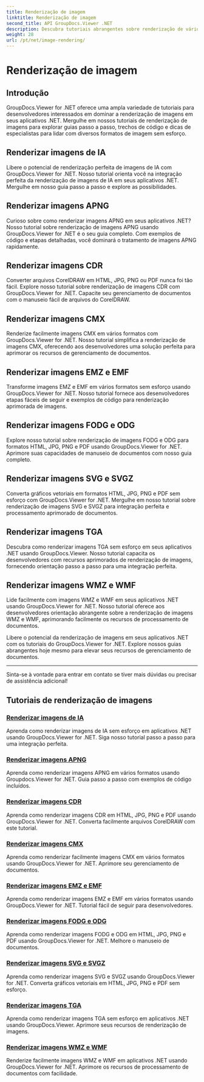 ```yaml
---
title: Renderização de imagem
linktitle: Renderização de imagem
second_title: API GroupDocs.Viewer .NET
description: Descubra tutoriais abrangentes sobre renderização de vários formatos de imagem usando GroupDocs.Viewer for .NET. Da IA ao WMF, aprenda exemplos de integração e codificação perfeitas.
weight: 28
url: /pt/net/image-rendering/
---
```


# Renderização de imagem


## Introdução

GroupDocs.Viewer for .NET oferece uma ampla variedade de tutoriais para desenvolvedores interessados em dominar a renderização de imagens em seus aplicativos .NET. Mergulhe em nossos tutoriais de renderização de imagens para explorar guias passo a passo, trechos de código e dicas de especialistas para lidar com diversos formatos de imagem sem esforço.

## Renderizar imagens de IA
Libere o potencial de renderização perfeita de imagens de IA com GroupDocs.Viewer for .NET. Nosso tutorial orienta você na integração perfeita da renderização de imagens de IA em seus aplicativos .NET. Mergulhe em nosso guia passo a passo e explore as possibilidades.

## Renderizar imagens APNG
Curioso sobre como renderizar imagens APNG em seus aplicativos .NET? Nosso tutorial sobre renderização de imagens APNG usando GroupDocs.Viewer for .NET é o seu guia completo. Com exemplos de código e etapas detalhadas, você dominará o tratamento de imagens APNG rapidamente.

## Renderizar imagens CDR
Converter arquivos CorelDRAW em HTML, JPG, PNG ou PDF nunca foi tão fácil. Explore nosso tutorial sobre renderização de imagens CDR com GroupDocs.Viewer for .NET. Capacite seu gerenciamento de documentos com o manuseio fácil de arquivos do CorelDRAW.

## Renderizar imagens CMX
Renderize facilmente imagens CMX em vários formatos com GroupDocs.Viewer for .NET. Nosso tutorial simplifica a renderização de imagens CMX, oferecendo aos desenvolvedores uma solução perfeita para aprimorar os recursos de gerenciamento de documentos.

## Renderizar imagens EMZ e EMF
Transforme imagens EMZ e EMF em vários formatos sem esforço usando GroupDocs.Viewer for .NET. Nosso tutorial fornece aos desenvolvedores etapas fáceis de seguir e exemplos de código para renderização aprimorada de imagens.

## Renderizar imagens FODG e ODG
Explore nosso tutorial sobre renderização de imagens FODG e ODG para formatos HTML, JPG, PNG e PDF usando GroupDocs.Viewer for .NET. Aprimore suas capacidades de manuseio de documentos com nosso guia completo.

## Renderizar imagens SVG e SVGZ
Converta gráficos vetoriais em formatos HTML, JPG, PNG e PDF sem esforço com GroupDocs.Viewer for .NET. Mergulhe em nosso tutorial sobre renderização de imagens SVG e SVGZ para integração perfeita e processamento aprimorado de documentos.

## Renderizar imagens TGA
Descubra como renderizar imagens TGA sem esforço em seus aplicativos .NET usando GroupDocs.Viewer. Nosso tutorial capacita os desenvolvedores com recursos aprimorados de renderização de imagens, fornecendo orientação passo a passo para uma integração perfeita.

## Renderizar imagens WMZ e WMF
Lide facilmente com imagens WMZ e WMF em seus aplicativos .NET usando GroupDocs.Viewer for .NET. Nosso tutorial oferece aos desenvolvedores orientação abrangente sobre a renderização de imagens WMZ e WMF, aprimorando facilmente os recursos de processamento de documentos.

Libere o potencial da renderização de imagens em seus aplicativos .NET com os tutoriais do GroupDocs.Viewer for .NET. Explore nossos guias abrangentes hoje mesmo para elevar seus recursos de gerenciamento de documentos.

---

Sinta-se à vontade para entrar em contato se tiver mais dúvidas ou precisar de assistência adicional!
## Tutoriais de renderização de imagens
### [Renderizar imagens de IA](./render-ai-images/)
Aprenda como renderizar imagens de IA sem esforço em aplicativos .NET usando GroupDocs.Viewer for .NET. Siga nosso tutorial passo a passo para uma integração perfeita.
### [Renderizar imagens APNG](./render-apng-images/)
Aprenda como renderizar imagens APNG em vários formatos usando Groupdocs.Viewer for .NET. Guia passo a passo com exemplos de código incluídos.
### [Renderizar imagens CDR](./render-cdr-images/)
Aprenda como renderizar imagens CDR em HTML, JPG, PNG e PDF usando GroupDocs.Viewer for .NET. Converta facilmente arquivos CorelDRAW com este tutorial.
### [Renderizar imagens CMX](./render-cmx-images/)
Aprenda como renderizar facilmente imagens CMX em vários formatos usando GroupDocs.Viewer for .NET. Aprimore seu gerenciamento de documentos.
### [Renderizar imagens EMZ e EMF](./render-emz-emf-images/)
Aprenda como renderizar imagens EMZ e EMF em vários formatos usando GroupDocs.Viewer for .NET. Tutorial fácil de seguir para desenvolvedores.
### [Renderizar imagens FODG e ODG](./render-fodg-odg-images/)
Aprenda como renderizar imagens FODG e ODG em HTML, JPG, PNG e PDF usando GroupDocs.Viewer for .NET. Melhore o manuseio de documentos.
### [Renderizar imagens SVG e SVGZ](./render-svg-svgz-images/)
Aprenda como renderizar imagens SVG e SVGZ usando GroupDocs.Viewer for .NET. Converta gráficos vetoriais em HTML, JPG, PNG e PDF sem esforço.
### [Renderizar imagens TGA](./render-tga-images/)
Aprenda como renderizar imagens TGA sem esforço em aplicativos .NET usando GroupDocs.Viewer. Aprimore seus recursos de renderização de imagens.
### [Renderizar imagens WMZ e WMF](./render-wmz-wmf-images/)
Renderize facilmente imagens WMZ e WMF em aplicativos .NET usando GroupDocs.Viewer for .NET. Aprimore os recursos de processamento de documentos com facilidade.